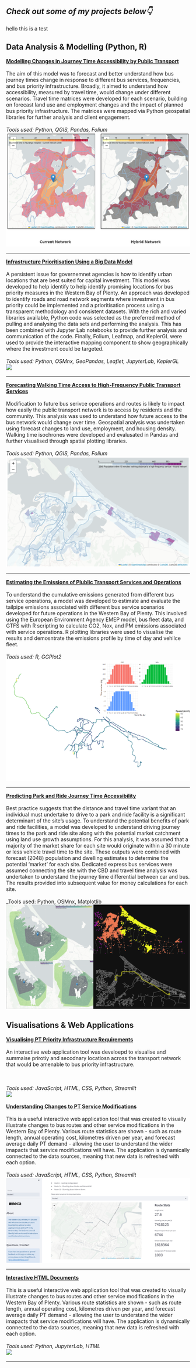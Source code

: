 ## _Check out some of my projects below👇_

hello this is a test

## Data Analysis & Modelling (Python, R)

**[Modelling Changes in Journey Time Accessibility by Public Transport](/sample_page)**
<br><br>
The aim of this model was to forecast and better understand how bus journey times change in response to different bus services, frequencies, and bus priority infrastructure. Broadly, it aimed to understand how accessibility, measured by travel time, would change under different scenarios. Travel time matrices were developed for each scenario, building on forecast land use and employment changes and the impact of planned bus priority infrastructure. The matrices were mapped via Python geospatial libraries for further analysis and client engagement.
<br><br>
_Tools used: Python, QGIS, Pandas, Folium_
<br>
<img src="images/accessibility.PNG?raw=true"/>

---

**[Infrastructure Prioritisation Using a Big Data Model](/pdf/sample_presentation.pdf)**
<br><br>
A persistent issue for governemnet agencies is how to identify urban locations that are best suited for capital investment. This model was developed to help identify to help identify promising locations for bus priority measures in the Western Bay of Plenty. An approach was developed to identify roads and road network segments where investment in bus priority could be implemented and a prioritisation process using a transparent methodology and consistent datasets. With the rich and varied libraries available, Python code was selected as the preferred method of pulling and analysing the data sets and performing the analysis. This has been combined with Jupyter Lab notebooks to provide further analysis and communication of the code. Finally, Folium, Leafmap, and KeplerGL were used to provide the interactive mapping component to show geographically where the investment could be targeted.
<br><br>
_Tools used: Python, OSMnx, GeoPandas, Leaflet, JupyterLab, KeplerGL_
<br>
<img src="images/infrastructure.gif?raw=true"/>

---

**[Forecasting Walking Time Access to High-Frequency Public Transport Services](/pdf/sample_presentation.pdf)**
<br><br>
Modification to future bus serivce operations and routes is likely to impact how easily the public transport network is to access by residents and the community. This analysis was used to understand how future access to the bus network would change over time. Geospatial analysis was undertaken using forecast changes to land use, employment, and housing density. Walking time isochrones were developed and evalusated in Pandas and further visualised through spatial plotting libraries.
<br><br>
_Tools used: Python, QGIS, Pandas, Folium_
<br>
<img src="images/walking_time.PNG?raw=true"/>

---

**[Estimating the Emissions of Plublic Transport Services and Operations](http://example.com/)**
<br><br>
To understand the cumulative emissions generated from different bus service operations, a model was developed to estimate and evaluate the tailpipe emissions associated with different bus service scenarios developed for future operations in the Western Bay of Plenty. This involved using the European Environment Agency EMEP model, bus fleet data, and GTFS with R scripting to calculate CO2, Nox, and PM emissions associated with service operations. R plotting libraries were used to visualise the results and demosntrate the emissions profile by time of day and vehilce fleet.
<br><br>
_Tools used: R, GGPlot2_
<br>
<img src="images/Rplot_combined.png?raw=true"/>

---

**[Predicting Park and Ride Journey Time Accessibility](http://example.com/)**
<br><br>
Best practice suggests that the distance and travel time variant that an individual must undertake to drive to a park and ride facility is a significant determinant of the site’s usage. To understand the potential benefits of park and ride facilities, a model was developed to understand driving journey times to the park and ride site along with the potential market catchment using land use growth assumptions. For this analysis, it was assumed that a majority of the market share for each site would originate within a 30 minute or less vehicle travel time to the site. These outputs were combined with forecast (2048) population and dwelling estimates to determine the potential ‘market’ for each site. Dedicated express bus services were assumed connecting the site with the CBD and travel time analysis was undertaken to understand the journey time differential between car and bus. The results provided into subsequent value for money calculations for each site.
<br><br>
\_Tools used: Python, OSMnx, Matplotlib
<br>
<img src="images/parkandride.PNG?raw=true"/>

## Visualisations & Web Applications

**[Visualising PT Priority Infrastructure Requirements](http://example.com/)**
<br><br>
An interactive web application tool was develoepd to visualise and summaise prirotiy and secodnary locatiosn across the transport network that would be amenable to bus priority infrastructure.

<br><br>
_Tools used: JavaScript, HTML, CSS, Python, Streamlit_
<br>
<img src="images/streamlit.gif?raw=true"/>

**[Understanding Changes to PT Service Modifications](http://example.com/)**
<br><br>
This is a useful interactive web application tool that was created to visually illustrate changes to bus routes and other service modifications in the Western Bay of Plenty. Various route statistics are shown - such as route length, annual operating cost, kilometres driven per year, and forecast average daily PT demand - allowing the user to understand the wider imapacts that service modifications will have. The application is dynamically connected to the data sources, meaning that new data is refreshed with each option.
<br><br>
_Tools used: JavaScript, HTML, CSS, Python, Streamlit_
<br>
<img src="images/bus_modifications.PNG?raw=true"/>

---

**[Interactive HTML Documents](http://example.com/)**
<br><br>
This is a useful interactive web application tool that was created to visually illustrate changes to bus routes and other service modifications in the Western Bay of Plenty. Various route statistics are shown - such as route length, annual operating cost, kilometres driven per year, and forecast average daily PT demand - allowing the user to understand the wider imapacts that service modifications will have. The application is dynamically connected to the data sources, meaning that new data is refreshed with each option.
<br><br>
_Tools used: Python, JupyterLab, HTML_
<br>
<img src="images/accessibility.gif?raw=true"/>

---
